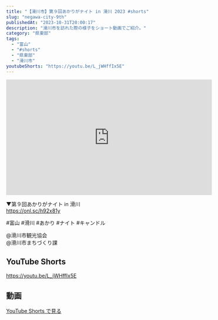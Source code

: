```yaml
---
title: "【滑川市】第９回あかりがナイト in 滑川 2023 #shorts"
slug: "negawa-city-9th"
publishedAt: "2023-10-31T20:00:17"
description: "滑川市を訪れた際の様子をショート動画でご紹介。"
category: "県東部"
tags: 
  - "富山"
  - "#shorts"
  - "県東部"
  - "滑川市"
youtubeShorts: "https://youtu.be/L_jWHffIx5E"
---
```


<iframe width="560" height="315" src="https://www.youtube.com/embed/Io0IZ4h61ws" frameborder="0" allowfullscreen></iframe>

▼第９回あかりがナイト in 滑川<br />
https://onl.sc/h92x81y

#富山 #滑川 #あかり #ナイト #キャンドル

@滑川市観光協会<br />
@滑川市まちづくり課

## YouTube Shorts

https://youtu.be/L_jWHffIx5E

## 動画

[YouTube Shorts で見る](https://youtu.be/L_jWHffIx5E)

